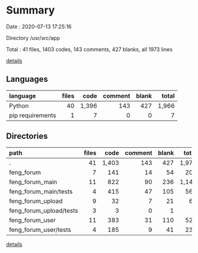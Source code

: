 # Summary

Date : 2020-07-13 17:25:16

Directory /usr/src/app

Total : 41 files,  1403 codes, 143 comments, 427 blanks, all 1973 lines

[details](details.md)

## Languages
| language | files | code | comment | blank | total |
| :--- | ---: | ---: | ---: | ---: | ---: |
| Python | 40 | 1,396 | 143 | 427 | 1,966 |
| pip requirements | 1 | 7 | 0 | 0 | 7 |

## Directories
| path | files | code | comment | blank | total |
| :--- | ---: | ---: | ---: | ---: | ---: |
| . | 41 | 1,403 | 143 | 427 | 1,973 |
| feng_forum | 7 | 141 | 14 | 54 | 209 |
| feng_forum_main | 11 | 822 | 90 | 236 | 1,148 |
| feng_forum_main/tests | 4 | 415 | 47 | 105 | 567 |
| feng_forum_upload | 9 | 32 | 7 | 21 | 60 |
| feng_forum_upload/tests | 3 | 3 | 0 | 1 | 4 |
| feng_forum_user | 11 | 383 | 31 | 110 | 524 |
| feng_forum_user/tests | 4 | 185 | 9 | 41 | 235 |

[details](details.md)